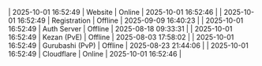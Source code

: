 | 2025-10-01 16:52:49 | Website | Online | 2025-10-01 16:52:46 |
| 2025-10-01 16:52:49 | Registration | Offline | 2025-09-09 16:40:23 |
| 2025-10-01 16:52:49 | Auth Server | Offline | 2025-08-18 09:33:31 |
| 2025-10-01 16:52:49 | Kezan (PvE) | Offline | 2025-08-03 17:58:02 |
| 2025-10-01 16:52:49 | Gurubashi (PvP) | Offline | 2025-08-23 21:44:06 |
| 2025-10-01 16:52:49 | Cloudflare | Online | 2025-10-01 16:52:46 |
